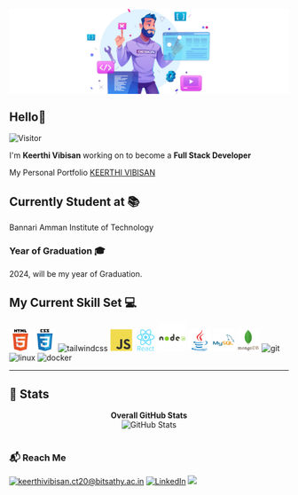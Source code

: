 <center><img src="profile.jpg" align="center"></center>
<h2>Hello👋</h2>

![Visitor](https://visitor-badge.laobi.icu/badge?page_id=Keerthi-Vibisan-S.Keerthi-Vibisan-S)

I'm <strong>Keerthi Vibisan</strong> working on to become a <strong>Full Stack Developer</strong>

<p>My Personal Portfolio <a href = "https://www.keerthivibisan.me/" target = "_">KEERTHI VIBISAN</a></p>

<h2>Currently Student at 📚</h2>
    Bannari Amman Institute of Technology
<h3>Year of Graduation 🎓</h3>
    2024, will be my year of Graduation.

<h2>My Current Skill Set 💻</h2>
<p>
<img src="https://raw.githubusercontent.com/devicons/devicon/master/icons/html5/html5-original-wordmark.svg" alt="html5" width="40" height="40"/>

<img src="https://raw.githubusercontent.com/devicons/devicon/master/icons/css3/css3-original-wordmark.svg" alt="css3" width="40" height="40"/>

<img src="https://www.vectorlogo.zone/logos/tailwindcss/tailwindcss-icon.svg" alt="tailwindcss" width="40" height="35"/>

<img src="https://raw.githubusercontent.com/devicons/devicon/master/icons/javascript/javascript-original.svg" alt="javascript" width="40" height="40"/>

<img src="https://raw.githubusercontent.com/devicons/devicon/master/icons/react/react-original-wordmark.svg" alt="react" width="40" height="40"/>

<img src="https://raw.githubusercontent.com/devicons/devicon/master/icons/nodejs/nodejs-original-wordmark.svg" alt="nodejs" width="50" height="50"/>

 <img src="https://raw.githubusercontent.com/devicons/devicon/master/icons/java/java-original.svg" alt="java" width="40" height="40"/>

<img src="https://raw.githubusercontent.com/devicons/devicon/master/icons/mysql/mysql-original-wordmark.svg" alt="mongodb" width="40" height="40"/>

<img src="https://raw.githubusercontent.com/devicons/devicon/master/icons/mongodb/mongodb-original-wordmark.svg" alt="mysql" width="40" height="40"/>
   
<img src="https://www.vectorlogo.zone/logos/git-scm/git-scm-icon.svg" alt="git" width="40" height="40"/>

<img src="https://www.vectorlogo.zone/logos/linux/linux-icon.svg" alt="linux" width="40" height="40"/>

<img src="https://www.vectorlogo.zone/logos/docker/docker-icon.svg" alt="docker" width="50" height="50"/>

</p>

<hr>
<h2>👀 Stats</h2>
<div>
  <p align="center">
  <b>Overall GitHub Stats</b> <br/>
    <img src="https://github-readme-streak-stats.herokuapp.com/?user=Keerthi-Vibisan-S" alt="GitHub Stats" /> <br/><br/>
  </p>
</div>
<h3>📬 Reach Me</h3>

<a href="mailto:keerthivibisan.ct20@bitsathy.ac.in">![keerthivibisan.ct20@bitsathy.ac.in](https://img.shields.io/badge/Gmail-D14836?style=for-the-badge&logo=gmail&logoColor=white)</a> <a href="https://www.linkedin.com/in/keerthi-vibisan-s-052567210">![LinkedIn](https://img.shields.io/badge/LinkedIn-0077B5?style=for-the-badge&logo=linkedin&logoColor=white)</a> <a href = "https://www.keerthivibisan.me/" target = "_">![](https://img.shields.io/badge/PORTFOLIO-00A300?style=for-the-badge&logo=&-PORTFOLIO-green)</a>

<!--
**Keerthi-Vibisan-S/Keerthi-Vibisan-S** is a ✨ _special_ ✨ repository because its `README.md` (this file) appears on your GitHub profile.

Here are some ideas to get you started:

- 🔭 I’m currently working on ...
- 🌱 I’m currently learning ...
- 👯 I’m looking to collaborate on ...
- 🤔 I’m looking for help with ...
- 💬 Ask me about ...
- 📫 How to reach me: ...
- 😄 Pronouns: ...
- ⚡ Fun fact: ...
-->
